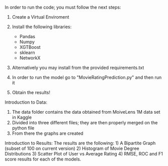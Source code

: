 In order to run the code; you must follow the next steps:

1) Create a Virtual Enviroment
2) Install the following libraries:
    - Pandas
    - Numpy
    - XGTBoost
    - sklearn
    - NetworkX
3) Alternatively you may install from the provided requirements.txt

4) In order to run the model go to "MovieRatingPrediction.py" and then run it
5) Obtain the results!

Introduction to Data:
1) The data folder contains the data obtained from MoiveLens 1M data set in Kaggle
2) Divided into three different files; they are then properly merged on the python file
3) From there the graphs are created

Introduction to Results:
  The results are the following:
    1) A Bipartite Graph (subset of 100 on current version)
    2) Histogram of Movie Degree Distributions
    3) Scatter Plot of User vs Average Rating
    4) RMSE, ROC and F1 score results for each of the models.
